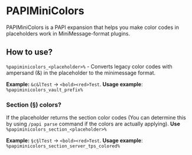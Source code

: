 # PAPIMiniColors
PAPIMiniColors is a PAPI expansion that helps you make color codes in placeholders work in MiniMessage-format plugins.

## How to use?
`%papiminicolors_<placeholder>%` - Converts legacy color codes with ampersand (&) in the placeholder to the minimessage format.

**Example:** `&c&lTest` -> `<bold><red>Test`.
**Usage example**: `%papiminicolors_vault_prefix%`

### Section (§) colors?

If the placeholder returns the section color codes (You can determine this by using `/papi parse` command if the colors are actually applying).
**Use** `%papiminicolors_section_<placeholder>%`

**Example:** `§c§lTest` -> `<bold><red>Test`.
**Usage example**: `%papiminicolors_section_server_tps_colored%`